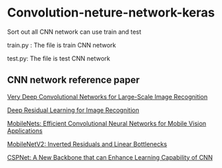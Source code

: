 
<div>
<h1>Convolution-neture-network-keras</h1>
<p>Sort out all CNN network can use train and test</p>
</div>

<div>
<p>train.py : The file is train CNN network</p>
<p>test.py: The file is test CNN network</p>
</div>

<div>
<p><h2>CNN network reference paper</h2></p>
<p><a href="https://arxiv.org/abs/1409.1556">Very Deep Convolutional Networks for Large-Scale Image Recognition</a></p>
<p><a href="https://arxiv.org/abs/1512.03385">Deep Residual Learning for Image Recognition</a></p>
<p><a href="https://arxiv.org/abs/1704.04861">MobileNets: Efficient Convolutional Neural Networks for Mobile Vision Applications</a></p> 
<p><a href="https://arxiv.org/abs/1801.04381">MobileNetV2: Inverted Residuals and Linear Bottlenecks</a></p> 
<p><a href="https://arxiv.org/abs/1911.11929">CSPNet: A New Backbone that can Enhance Learning Capability of CNN</a></p> 
</div>
